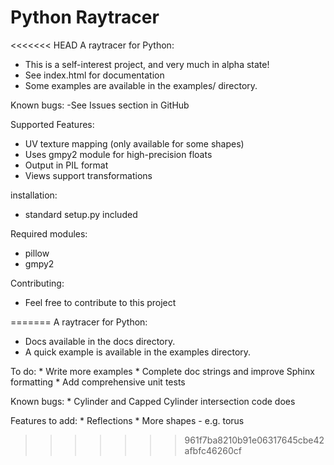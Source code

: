 # Python Raytracer

<<<<<<< HEAD
A raytracer for Python:
- This is a self-interest project, and very much in alpha state!
- See index.html for documentation
- Some examples are available in the examples/ directory.

Known bugs:
-See Issues section in GitHub
    
Supported Features:
    
- UV texture mapping (only available for some shapes)
- Uses gmpy2 module for high-precision floats
- Output in PIL format
- Views support transformations

installation:
- standard setup.py included
    
Required modules:
- pillow
- gmpy2

Contributing:
- Feel free to contribute to this project
    
=======
  A raytracer for Python:

   * Docs available in the docs directory.
   * A quick example is available in the examples directory.

  To do:
    * Write more examples
    * Complete doc strings and improve Sphinx formatting
    * Add comprehensive unit tests
  
  Known bugs:
    * Cylinder and Capped Cylinder intersection code does

  Features to add:
    *   Reflections
    *   More shapes - e.g. torus
>>>>>>> 961f7ba8210b91e06317645cbe42afbfc46260cf
